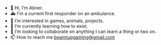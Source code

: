 - 👋 Hi, I’m Abner.
- 🚑 I'm a current first responder on an ambulance.
- 👀 I’m interested in games, animals, projects.
- 🌱 I’m currently learning how to exist.
- 💞️ I’m looking to collaborate on anything I can learn a thing or two on.
- 📫 How to reach me beamtupgaming@gmail.com
